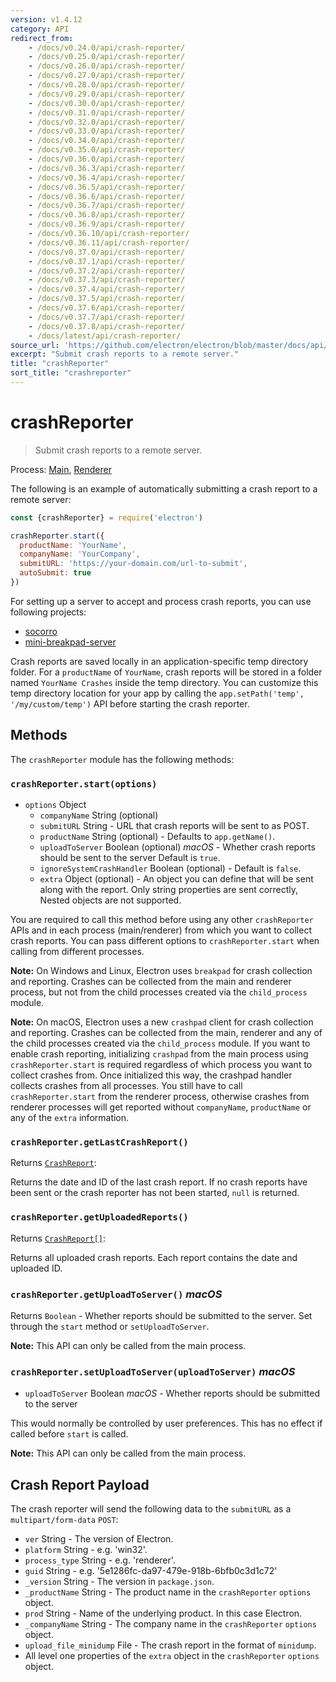 ```yaml
---
version: v1.4.12
category: API
redirect_from:
    - /docs/v0.24.0/api/crash-reporter/
    - /docs/v0.25.0/api/crash-reporter/
    - /docs/v0.26.0/api/crash-reporter/
    - /docs/v0.27.0/api/crash-reporter/
    - /docs/v0.28.0/api/crash-reporter/
    - /docs/v0.29.0/api/crash-reporter/
    - /docs/v0.30.0/api/crash-reporter/
    - /docs/v0.31.0/api/crash-reporter/
    - /docs/v0.32.0/api/crash-reporter/
    - /docs/v0.33.0/api/crash-reporter/
    - /docs/v0.34.0/api/crash-reporter/
    - /docs/v0.35.0/api/crash-reporter/
    - /docs/v0.36.0/api/crash-reporter/
    - /docs/v0.36.3/api/crash-reporter/
    - /docs/v0.36.4/api/crash-reporter/
    - /docs/v0.36.5/api/crash-reporter/
    - /docs/v0.36.6/api/crash-reporter/
    - /docs/v0.36.7/api/crash-reporter/
    - /docs/v0.36.8/api/crash-reporter/
    - /docs/v0.36.9/api/crash-reporter/
    - /docs/v0.36.10/api/crash-reporter/
    - /docs/v0.36.11/api/crash-reporter/
    - /docs/v0.37.0/api/crash-reporter/
    - /docs/v0.37.1/api/crash-reporter/
    - /docs/v0.37.2/api/crash-reporter/
    - /docs/v0.37.3/api/crash-reporter/
    - /docs/v0.37.4/api/crash-reporter/
    - /docs/v0.37.5/api/crash-reporter/
    - /docs/v0.37.6/api/crash-reporter/
    - /docs/v0.37.7/api/crash-reporter/
    - /docs/v0.37.8/api/crash-reporter/
    - /docs/latest/api/crash-reporter/
source_url: 'https://github.com/electron/electron/blob/master/docs/api/crash-reporter.md'
excerpt: "Submit crash reports to a remote server."
title: "crashReporter"
sort_title: "crashreporter"
---
```


# crashReporter

> Submit crash reports to a remote server.

Process: [Main](../tutorial/quick-start.md#main-process), [Renderer](../tutorial/quick-start.md#renderer-process)

The following is an example of automatically submitting a crash report to a
remote server:

```javascript
const {crashReporter} = require('electron')

crashReporter.start({
  productName: 'YourName',
  companyName: 'YourCompany',
  submitURL: 'https://your-domain.com/url-to-submit',
  autoSubmit: true
})
```

For setting up a server to accept and process crash reports, you can use
following projects:

* [socorro](https://github.com/mozilla/socorro)
* [mini-breakpad-server](https://github.com/electron/mini-breakpad-server)

Crash reports are saved locally in an application-specific temp directory folder.
For a `productName` of `YourName`, crash reports will be stored in a folder
named `YourName Crashes` inside the temp directory. You can customize this temp
directory location for your app by calling the `app.setPath('temp', '/my/custom/temp')`
API before starting the crash reporter.

## Methods

The `crashReporter` module has the following methods:

### `crashReporter.start(options)`

* `options` Object
  * `companyName` String (optional)
  * `submitURL` String - URL that crash reports will be sent to as POST.
  * `productName` String (optional) - Defaults to `app.getName()`.
  * `uploadToServer` Boolean (optional) _macOS_ - Whether crash reports should be sent to the server
    Default is `true`.
  * `ignoreSystemCrashHandler` Boolean (optional) - Default is `false`.
  * `extra` Object (optional) - An object you can define that will be sent along with the
    report. Only string properties are sent correctly, Nested objects are not
    supported.

You are required to call this method before using any other `crashReporter` APIs
and in each process (main/renderer) from which you want to collect crash reports.
You can pass different options to `crashReporter.start` when calling from different processes.

**Note:** On Windows and Linux, Electron uses `breakpad` for crash collection and reporting.
Crashes can be collected from the main and renderer process, but not from the child processes 
created via the `child_process` module.

**Note:** On macOS, Electron uses a new `crashpad` client for crash collection and reporting.
Crashes can be collected from the main, renderer and any of the child processes created via the `child_process` module.
If you want to enable crash reporting, initializing `crashpad` from the main process using `crashReporter.start` is required 
regardless of which process you want to collect crashes from. Once initialized this way, the crashpad handler collects
crashes from all processes. You still have to call `crashReporter.start` from the renderer process, otherwise crashes from
renderer processes will get reported without `companyName`, `productName` or any of the `extra` information.

### `crashReporter.getLastCrashReport()`

Returns [`CrashReport`](structures/crash-report.md):

Returns the date and ID of the last crash report. If no crash reports have been
sent or the crash reporter has not been started, `null` is returned.

### `crashReporter.getUploadedReports()`

Returns [`CrashReport[]`](structures/crash-report.md):

Returns all uploaded crash reports. Each report contains the date and uploaded
ID.

### `crashReporter.getUploadToServer()` _macOS_

Returns `Boolean` - Whether reports should be submitted to the server.  Set through
the `start` method or `setUploadToServer`.

**Note:** This API can only be called from the main process.

### `crashReporter.setUploadToServer(uploadToServer)` _macOS_

* `uploadToServer` Boolean _macOS_ - Whether reports should be submitted to the server

This would normally be controlled by user preferences. This has no effect if
called before `start` is called.

**Note:** This API can only be called from the main process.

## Crash Report Payload

The crash reporter will send the following data to the `submitURL` as
a `multipart/form-data` `POST`:

* `ver` String - The version of Electron.
* `platform` String - e.g. 'win32'.
* `process_type` String - e.g. 'renderer'.
* `guid` String - e.g. '5e1286fc-da97-479e-918b-6bfb0c3d1c72'
* `_version` String - The version in `package.json`.
* `_productName` String - The product name in the `crashReporter` `options`
  object.
* `prod` String - Name of the underlying product. In this case Electron.
* `_companyName` String - The company name in the `crashReporter` `options`
  object.
* `upload_file_minidump` File - The crash report in the format of `minidump`.
* All level one properties of the `extra` object in the `crashReporter`
  `options` object.
